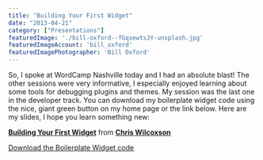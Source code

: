 ```yaml
---
title: "Building Your First Widget"
date: "2013-04-21"
category: ["Presentations"]
featuredImage: './bill-oxford--fGqsewtsJY-unsplash.jpg'
featuredImageAccount: 'bill_oxford'
featuredImagePhotographer: 'Bill Oxford'
---
```


So, I spoke at WordCamp Nashville today and I had an absolute blast! The other sessions were very informative, I especially enjoyed learning about some tools for debugging plugins and themes. My session was the last one in the developer track. You can download my boilerplate widget code using the nice, giant green button on my home page or the link below. Here are my slides, I hope you learn something new:

**[Building Your First Widget](https://www.slideshare.net/christopherjoelwilcoxson/building-your-first-widget "Building Your First Widget")** from **[Chris Wilcoxson](https://www.slideshare.net/christopherjoelwilcoxson)**

[Download the Boilerplate Widget code](https://github.com/slushman/slushman-boilerplate-widget/archive/master.zip)
